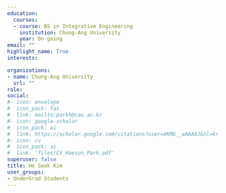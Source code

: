 ```yaml
---
education:
  courses:
  - course: BS in Integrative Engineering
    institution: Chung-Ang University
    year: On-going
email: ""
highlight_name: True
interests:

organizations:
- name: Chung-Ang University
  url: ""
role: 
social:
#- icon: envelope
#  icon_pack: fas
#  link: mailto:parkh@cau.ac.kr
#- icon: google-scholar
#  icon_pack: ai
#  link: https://scholar.google.com/citations?user=XKMG__wAAAAJ&hl=kr
#- icon: cv
#  icon_pack: ai
#  link: 'files/CV_Haesun_Park.pdf'
superuser: false
title: Ho Seok Kim
user_groups:
- UnderGrad Students
---
```



